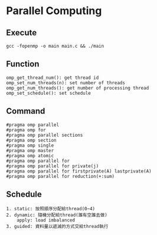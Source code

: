 # Parallel Computing

## Execute

`gcc -fopenmp -o main main.c && ./main`

## Function

    omp_get_thread_num(): get thread id
    omp_set_num_threads(n): set number of threads
    omp_get_num_threads(): get number of processing thread
    omp_set_schedule(): set schedule

## Command

    #pragma omp parallel
    #pragma omp for
    #pragma omp parallel sections
    #pragma omp section
    #pragma omp single
    #pragma omp master
    #pragma omp atomic
    #pragma omp parallel for
    #pragma omp parallel for private(j)​
    #pragma omp parallel for firstprivate(A) lastprivate(A)
    #pragma omp parallel for reduction(+:sum)

## Schedule

    1. static: 按照順序分配給thread(0~4)
    2. dynamic: 隨機分配給thread(誰有空誰去做)
        apply: load imbalanced
    3. guided: 資料量以遞減的方式交給thread執行
